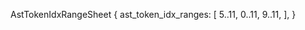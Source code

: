 AstTokenIdxRangeSheet {
    ast_token_idx_ranges: [
        5..11,
        0..11,
        9..11,
    ],
}